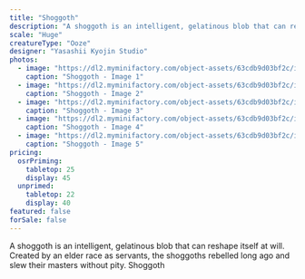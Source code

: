 ```yaml
---
title: "Shoggoth"
description: "A shoggoth is an intelligent, gelatinous blob that can reshape itself at will. Created by an elder race as servants, the shoggoths rebelled long ago and slew their masters without pity. Shoggoth"
scale: "Huge"
creatureType: "Ooze"
designer: "Yasashii Kyojin Studio"
photos:
  - image: "https://dl2.myminifactory.com/object-assets/63cdb9d03bf2c/images/720X720-shoggoth-ps.jpg"
    caption: "Shoggoth - Image 1"
  - image: "https://dl2.myminifactory.com/object-assets/63cdb9d03bf2c/images/720X720-shoggoth-03.jpg"
    caption: "Shoggoth - Image 2"
  - image: "https://dl2.myminifactory.com/object-assets/63cdb9d03bf2c/images/720X720-shoggoth-02.jpg"
    caption: "Shoggoth - Image 3"
  - image: "https://dl2.myminifactory.com/object-assets/63cdb9d03bf2c/images/720X720-shoggoth-scale.jpg"
    caption: "Shoggoth - Image 4"
  - image: "https://dl2.myminifactory.com/object-assets/63cdb9d03bf2c/images/720X720-shoggoth-04.jpg"
    caption: "Shoggoth - Image 5"
pricing:
  osrPriming:
    tabletop: 25
    display: 45
  unprimed:
    tabletop: 22
    display: 40
featured: false
forSale: false
---
```


A shoggoth is an intelligent, gelatinous blob that can reshape itself at will. Created by an elder race as servants, the shoggoths rebelled long ago and slew their masters without pity. Shoggoth